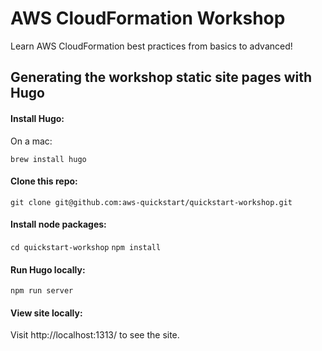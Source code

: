 # AWS CloudFormation Workshop
Learn AWS CloudFormation best practices from basics to advanced!

## Generating the workshop static site pages with Hugo

#### Install Hugo:
On a mac:

`brew install hugo`

#### Clone this repo:
`git clone git@github.com:aws-quickstart/quickstart-workshop.git`

#### Install node packages:
`cd quickstart-workshop`
`npm install`

#### Run Hugo locally:
`npm run server`

#### View site locally:
Visit http://localhost:1313/ to see the site.